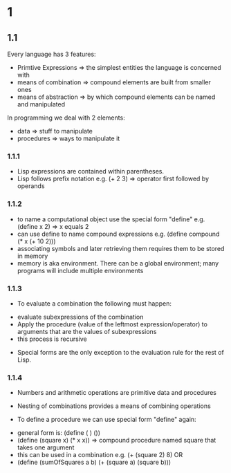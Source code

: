 
# 1

## 1.1

Every language has 3 features:
- Primtive Expressions => the simplest entities the language is concerned with
- means of combination => compound elements are built from smaller ones
- means of abstraction => by which compound elements can be named and manipulated

In programming we deal with 2 elements:
- data => stuff to manipulate
- procedures => ways to manipulate it

### 1.1.1

* Lisp expressions are contained within parentheses.
* Lisp follows prefix notation e.g. (+ 2 3) => operator first followed by operands

### 1.1.2

* to name a computational object use the special form "define" e.g. (define x 2) => x equals 2
* can use define to name compound expressions e.g. (define compound (* x (+ 10 2)))
* associating symbols and later retrieving them requires them to be stored in memory
* memory is aka environment. There can be a global environment; many programs will include multiple environments

### 1.1.3

* To evaluate a combination the following must happen:
- evaluate subexpressions of the combination
- Apply the procedure (value of the leftmost expression/operator) to arguments that are the values of subexpressions
- this process is recursive

* Special forms are the only exception to the evaluation rule for the rest of Lisp.

### 1.1.4

* Numbers and arithmetic operations are primitive data and procedures
* Nesting of combinations provides a means of combining operations

* To define a procedure we can use special form "define" again:
- general form is: (define (<name> <formal parameters>) (<body>))
- (define (square x) (* x x)) => compound procedure named square that takes one argument
- this can be used in a combination e.g. (+ (square 2) 8) OR
- (define (sumOfSquares a b) (+ (square a) (square b)))






